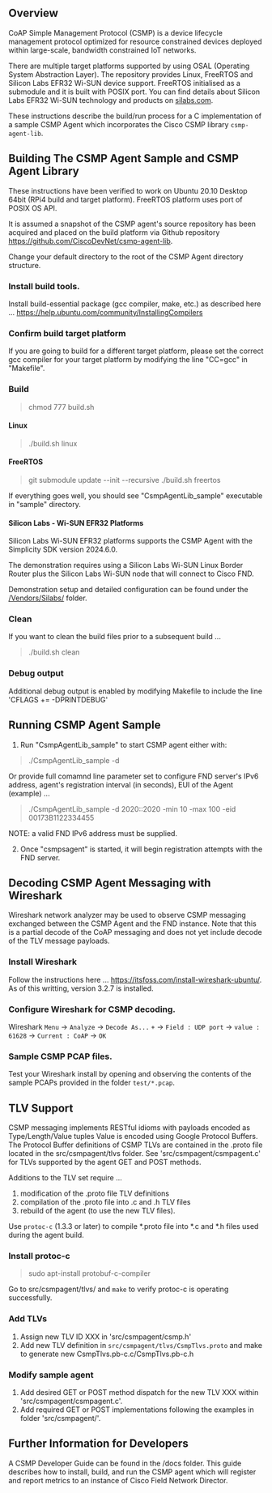 ## Overview
CoAP Simple Management Protocol (CSMP) is a device lifecycle management protocol optimized for resource constrained devices deployed within large-scale, bandwidth constrained IoT networks.

There are multiple target platforms supported by using OSAL (Operating System Abstraction Layer). The repository provides Linux, FreeRTOS and Silicon Labs EFR32 Wi-SUN device support. FreeRTOS initialised as a submodule and it is built with POSIX port. You can find details about Silicon Labs EFR32 Wi-SUN technology and products on [silabs.com](https://www.silabs.com/wireless/wi-sun).

These instructions describe the build/run process for a C implementation of a sample CSMP Agent which incorporates the Cisco CSMP library `csmp-agent-lib`.

## Building The CSMP Agent Sample and CSMP Agent Library

These instructions have been verified to work on Ubuntu 20.10 Desktop 64bit (RPi4 build and target platform). FreeRTOS platform uses port of POSIX OS API.

It is assumed a snapshot of the CSMP agent's source repository has been acquired and placed on the build platform via Github repository https://github.com/CiscoDevNet/csmp-agent-lib.

Change your default directory to the root of the CSMP Agent directory structure.

### Install build tools.
Install build-essential package (gcc compiler, make, etc.) as described here ... https://help.ubuntu.com/community/InstallingCompilers

### Confirm build target platform
If you are going to build for a different target platform, please set the correct gcc compiler for your target platform by modifying the line "CC=gcc" in "Makefile".

### Build
>   chmod 777 build.sh

#### Linux
>  ./build.sh linux

#### FreeRTOS
> git submodule update --init --recursive
> ./build.sh freertos

If everything goes well, you should see "CsmpAgentLib_sample" executable in "sample" directory.

#### Silicon Labs - Wi-SUN EFR32 Platforms

Silicon Labs Wi-SUN EFR32 platforms supports the CSMP Agent with the Simplicity SDK version 2024.6.0. 

The demonstration requires using a Silicon Labs Wi-SUN Linux Border Router plus the Silicon Labs Wi-SUN node that will connect to Cisco FND.  

Demonstration setup and detailed configuration can be found under the [/Vendors/Silabs/](/Vendors/Silabs/Readme.md) folder.



### Clean
If you want to clean the build files prior to a subsequent build ...
>  ./build.sh clean

### Debug output
Additional debug output is enabled by modifying Makefile to include the line 'CFLAGS += -DPRINTDEBUG'

## Running CSMP Agent Sample
1. Run "CsmpAgentLib_sample" to start CSMP agent either with:
> ./CsmpAgentLib_sample -d <FND IPv6 address>

Or provide full comamnd line parameter set to configure FND server's IPv6 address, agent's registration interval (in seconds), EUI of the Agent (example) ...
>./CsmpAgentLib_sample -d 2020::2020 -min 10 -max 100 -eid 00173B1122334455

NOTE: a valid FND IPv6 address must be supplied.

2. Once "csmpsagent" is started, it will begin registration attempts with the FND server.

## Decoding CSMP Agent Messaging with Wireshark
Wireshark network analyzer may be used to observe CSMP messaging exchanged between the CSMP Agent and the FND instance. Note that this is a partial decode of the CoAP messaging and does not yet include decode of the TLV message payloads.

### Install Wireshark
Follow the instructions here ... https://itsfoss.com/install-wireshark-ubuntu/.  As of this writting, version 3.2.7 is installed.

### Configure Wireshark for CSMP decoding.
Wireshark `Menu` -> `Analyze` -> `Decode As...` `+` -> `Field : UDP port` -> `value : 61628` -> `Current : CoAP` -> `OK`

### Sample CSMP PCAP files.
Test your Wireshark install by opening and observing the contents of the sample PCAPs provided in the folder `test/*.pcap`.

## TLV Support
CSMP messaging implements RESTful idioms with payloads encoded as Type/Length/Value tuples  Value is encoded using Google Protocol Buffers.  
The Protocol Buffer definitions of CSMP TLVs are contained in the .proto file located in the src/csmpagent/tlvs folder.
See 'src/csmpagent/csmpagent.c' for TLVs supported by the agent GET and POST methods.

Additions to the TLV set require ...
1. modification of the .proto file TLV definitions
2. compilation of the .proto file into .c and .h TLV files
3. rebuild of the agent (to use the new TLV files).  

Use `protoc-c` (1.3.3 or later) to compile *.proto file into *.c and *.h files used during the agent build.

### Install protoc-c
> sudo apt-install protobuf-c-compiler  


Go to src/csmpagent/tlvs/ and `make` to verify protoc-c is operating successfully.

### Add TLVs
1. Assign new TLV ID XXX in 'src/csmpagent/csmp.h'
2. Add new TLV definition in `src/csmpagent/tlvs/CsmpTlvs.proto` and make to generate new CsmpTlvs.pb-c.c/CsmpTlvs.pb-c.h

### Modify sample agent
1. Add desired GET or POST method dispatch for the new TLV XXX within 'src/csmpagent/csmpagent.c'.  
2. Add required GET or POST implementations following the examples in folder 'src/csmpagent/'.

## Further Information for Developers
A CSMP Developer Guide can be found in the /docs folder.  This guide describes how to install, build, and run the CSMP agent which will register and report metrics to an instance of Cisco Field Network Director.